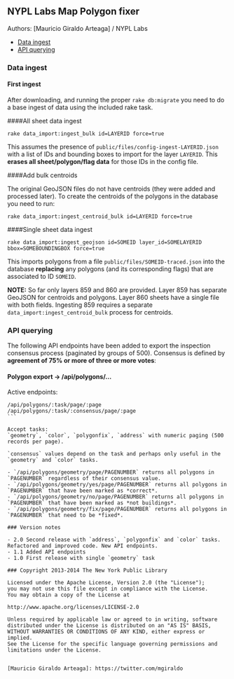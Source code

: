 ## NYPL Labs Map Polygon fixer

Authors: [Mauricio Giraldo Arteaga] / NYPL Labs

- [Data ingest](#ingest)
- [API querying](#api)

### <a name="ingest"></a>Data ingest

#### First ingest

After downloading, and running the proper `rake db:migrate` you need to do a base ingest of data using the included rake task.

####All sheet data ingest

`rake data_import:ingest_bulk id=LAYERID force=true`

This assumes the presence of `public/files/config-ingest-LAYERID.json` with a list of IDs and bounding boxes to import for the layer `LAYERID`. This **erases all sheet/polygon/flag data** for those IDs in the config file.

####Add bulk centroids

The original GeoJSON files do not have centroids (they were added and processed later). To create the centroids of the polygons in the database you need to run:

`rake data_import:ingest_centroid_bulk id=LAYERID force=true`

####Single sheet data ingest

`rake data_import:ingest_geojson id=SOMEID layer_id=SOMELAYERID bbox=SOMEBOUNDINGBOX force=true`

This imports polygons from a file `public/files/SOMEID-traced.json` into the database **replacing** any polygons (and its corresponding flags) that are associated to ID `SOMEID`.

**NOTE:** So far only layers 859 and 860 are provided. Layer 859 has separate GeoJSON for centroids and polygons. Layer 860 sheets have a single file with both fields. Ingesting 859 requires a separate `data_import:ingest_centroid_bulk` process for centroids.

### <a name="api"></a>API querying

The following API endpoints have been added to export the inspection consensus process (paginated by groups of 500). Consensus is defined by **agreement of 75% or more of three or more votes**:

#### Polygon export → /api/polygons/…

Active endpoints:
````
/api/polygons/:task/page/:page
/api/polygons/:task/:consensus/page/:page
```

Accept tasks:
`geometry`, `color`, `polygonfix`, `address` with numeric paging (500 records per page).

`consensus` values depend on the task and perhaps only useful in the `geometry` and `color` tasks.

- `/api/polygons/geometry/page/PAGENUMBER` returns all polygons in `PAGENUMBER` regardless of their consensus value.
- `/api/polygons/geometry/yes/page/PAGENUMBER` returns all polygons in `PAGENUMBER` that have been marked as *correct*.
- `/api/polygons/geometry/no/page/PAGENUMBER` returns all polygons in `PAGENUMBER` that have been marked as *not buildings*.
- `/api/polygons/geometry/fix/page/PAGENUMBER` returns all polygons in `PAGENUMBER` that need to be *fixed*.

### Version notes

- 2.0 Second release with `address`, `polygonfix` and `color` tasks. Refactored and improved code. New API endpoints.
- 1.1 Added API endpoints
- 1.0 First release with single `geometry` task

### Copyright 2013-2014 The New York Public Library

Licensed under the Apache License, Version 2.0 (the "License");
you may not use this file except in compliance with the License.
You may obtain a copy of the License at

http://www.apache.org/licenses/LICENSE-2.0

Unless required by applicable law or agreed to in writing, software
distributed under the License is distributed on an "AS IS" BASIS,
WITHOUT WARRANTIES OR CONDITIONS OF ANY KIND, either express or implied.
See the License for the specific language governing permissions and
limitations under the License.


[Mauricio Giraldo Arteaga]: https://twitter.com/mgiraldo
